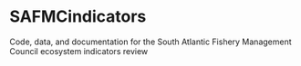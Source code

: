 # SAFMCindicators

Code, data, and documentation for the South Atlantic Fishery Management Council ecosystem indicators review
